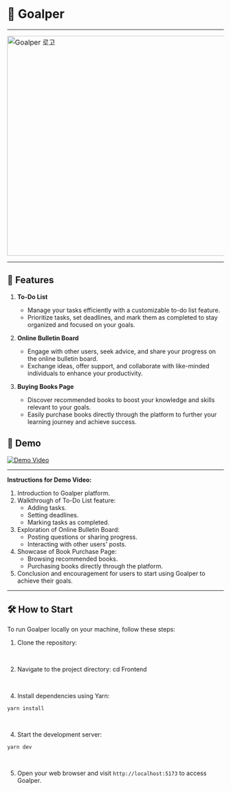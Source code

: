 # 📝 Goalper

<table style="border-collapse: collapse; border: none;">
  <tr>
    <td style="padding: 0; border: none;">
      <img src="https://github.com/jinoo0306/Mini-Project-To-Do-List-Team-801/assets/133188752/30661f25-99b0-4f14-9ec3-1ab14c0a149a" alt="Goalper 로고" width="512"/>
    </td>
    <td style="padding: 0 0 0 20px; border: none;">
      Goalper is a platform designed to assist users in achieving their goals by providing various helpful features. The name "Goalper" is derived from combining "goal" and "helper," signifying its purpose to aid users in reaching their objectives.
    </td>
  </tr>
</table>



## 🚀 Features

1. **To-Do List**
   - Manage your tasks efficiently with a customizable to-do list feature.
   - Prioritize tasks, set deadlines, and mark them as completed to stay organized and focused on your goals.

2. **Online Bulletin Board**
   - Engage with other users, seek advice, and share your progress on the online bulletin board.
   - Exchange ideas, offer support, and collaborate with like-minded individuals to enhance your productivity.

3. **Buying Books Page**
   - Discover recommended books to boost your knowledge and skills relevant to your goals.
   - Easily purchase books directly through the platform to further your learning journey and achieve success.

## 🎨 Demo

[![Demo Video](link-to-your-demo-thumbnail.png)](link-to-your-demo-video)

---

**Instructions for Demo Video:**

1. Introduction to Goalper platform.
2. Walkthrough of To-Do List feature:
   - Adding tasks.
   - Setting deadlines.
   - Marking tasks as completed.
3. Exploration of Online Bulletin Board:
   - Posting questions or sharing progress.
   - Interacting with other users' posts.
4. Showcase of Book Purchase Page:
   - Browsing recommended books.
   - Purchasing books directly through the platform.
5. Conclusion and encouragement for users to start using Goalper to achieve their goals.

---

## 🛠️ How to Start

To run Goalper locally on your machine, follow these steps:

1. Clone the repository:

<br/>

2. Navigate to the project directory:
cd Frontend

<br/>

4. Install dependencies using Yarn:
```
yarn install
```

<br/>

4. Start the development server:
```
yarn dev
```

<br/>

5. Open your web browser and visit `http://localhost:5173` to access Goalper.

<br/>
